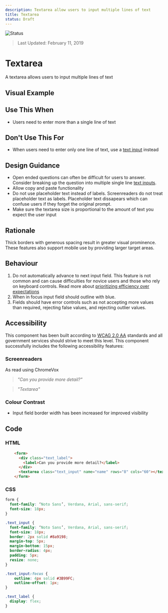 ```yaml
---
description: Textarea allow users to input multiple lines of text
title: Textarea
status: Draft
---
```


![Status](https://img.shields.io/badge/Recommended-Draft-orange.svg)
> Last Updated: February 11, 2019

# Textarea

A textarea allows users to input multiple lines of text

## Visual Example

<component-preview path="components/textarea/sample.html" height="250px" width="800px"> </component-preview>

## Use This When
*	Users need to enter more than a single line of text

## Don't Use This For

*	When users need to enter only one line of text, use a [text input](../text_input/README.md) instead

## Design Guidance
* Open ended questions can often be difficult for users to answer. Consider breaking up the question into multiple single line [text inputs](../text_input/README.md).
* Allow copy and paste functionality
* Do not use placeholder text instead of labels. Screenreaders do not treat placeholder text as labels. Placeholder text dissapears which can confuse users if they forget the original prompt.
* Make sure the textarea size is proportional to the amount of text you expect the user input

## Rationale

Thick borders with generous spacing result in greater visual prominence. These features also support mobile use by providing larger target areas.

## Behaviour

1. Do not automatically advance to next input field. This feature is not common and can cause difficulties for novice users and those who rely on keyboard controls. Read more about [prioritizing efficiency over expectations](https://www.nngroup.com/articles/efficiency-vs-expectations/)
2. When in focus input field should outline with blue.
3. Fields should have error controls such as not accepting more values than required, rejecting false values, and rejecting outlier values.

## Accessibility
This component has been built according to [WCAG 2.0 AA](https://www.w3.org/TR/WCAG20/) standards and all government services should strive to meet this level.  This component successfully includes the following accessibility features:

### Screenreaders
As read using ChromeVox

> *"Can you provide more detail?"*

> *"Textarea"*

### Colour Contrast
* Input field border width has been increased for improved visibility

## Code

### HTML
```html
    <form>
      <div class="text_label">
        <label>Can you provide more detail?</label>
      </div>
      <textarea class="text_input" name="name" rows="8" cols="60"></textarea>
    </form>
```  
### CSS
```css
form {
  font-family: ‘Noto Sans’, Verdana, Arial, sans-serif;
  font-size: 18px;
}

.text_input {
  font-family: ‘Noto Sans’, Verdana, Arial, sans-serif;
  font-size: 18px;
  border: 2px solid #8a9198;
  margin-top: 5px;
  margin-bottom: 15px;
  border-radius: 4px;
  padding: 5px;
  resize: none;
}

.text_input:focus {
    outline: 4px solid #3B99FC;
    outline-offset: 1px;
}

.text_label {
  display: flex;
}
```
